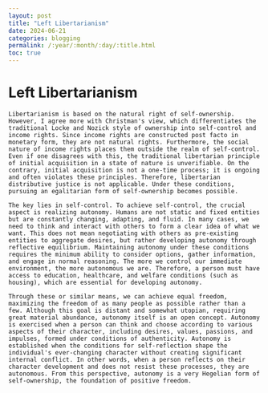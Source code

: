 ```yaml
---
layout: post
title: "Left Libertarianism"
date: 2024-06-21 
categories: blogging
permalink: /:year/:month/:day/:title.html
toc: true
---
```


# Left Libertarianism

    Libertarianism is based on the natural right of self-ownership. However, I agree more with Christman's view, which differentiates the traditional Locke and Nozick style of ownership into self-control and income rights. Since income rights are constructed post facto in monetary form, they are not natural rights. Furthermore, the social nature of income rights places them outside the realm of self-control. Even if one disagrees with this, the traditional libertarian principle of initial acquisition in a state of nature is unverifiable. On the contrary, initial acquisition is not a one-time process; it is ongoing and often violates these principles. Therefore, libertarian distributive justice is not applicable. Under these conditions, pursuing an egalitarian form of self-ownership becomes possible.

    The key lies in self-control. To achieve self-control, the crucial aspect is realizing autonomy. Humans are not static and fixed entities but are constantly changing, adapting, and fluid. In many cases, we need to think and interact with others to form a clear idea of what we want. This does not mean negotiating with others as pre-existing entities to aggregate desires, but rather developing autonomy through reflective equilibrium. Maintaining autonomy under these conditions requires the minimum ability to consider options, gather information, and engage in normal reasoning. The more we control our immediate environment, the more autonomous we are. Therefore, a person must have access to education, healthcare, and welfare conditions (such as housing), which are essential for developing autonomy.

    Through these or similar means, we can achieve equal freedom, maximizing the freedom of as many people as possible rather than a few. Although this goal is distant and somewhat utopian, requiring great material abundance, autonomy itself is an open concept. Autonomy is exercised when a person can think and choose according to various aspects of their character, including desires, values, passions, and impulses, formed under conditions of authenticity. Autonomy is established when the conditions for self-reflection shape the individual's ever-changing character without creating significant internal conflict. In other words, when a person reflects on their character development and does not resist these processes, they are autonomous. From this perspective, autonomy is a very Hegelian form of self-ownership, the foundation of positive freedom.
